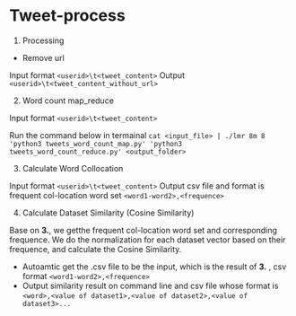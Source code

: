 # Tweet-process

1. Processing
 - Remove url

 Input format `<userid>\t<tweet_content>`
 Output  `<userid>\t<tweet_content_without_url>`

2. Word count map_reduce

 Input format `<userid>\t<tweet_content>`

 Run the command below in termainal
 `cat <input_file> | ./lmr 8m 8 'python3 tweets_word_count_map.py' 'python3 tweets_word_count_reduce.py' <output_folder>`

3. Calculate Word Collocation

 Input format `<userid>\t<tweet_content>`
 Output  csv file and format is frequent col-location word set `<word1-word2>,<frequence>`

4. Calculate Dataset Similarity (Cosine Similarity)

 Base on **3.**, we getthe frequent col-location word set and corresponding frequence.
 We do the normalization for each dataset vector based on their frequence, and calculate the Cosine Similarity.

 * Autoamtic get the .csv file to be the input, which is the result of **3.** , csv format `<word1-word2>,<frequence>`
 * Output similarity result on command line and csv file whose format is `<word>,<value of dataset1>,<value of dataset2>,<value of dataset3>...`